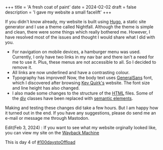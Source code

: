 +++
title = 'A fresh coat of paint'
date = 2024-02-02
draft = false
description = 'I gave my website a small facelift'
+++

If you didn't know already, my website is built using [Hugo](https://gohugo.io/), a static site generator and I use a theme called Nightfall. Although the theme is simple and clean, there were some things which really bothered me. However, I have resolved most of the issues and thought I would share what I did with you.

- For navigation on mobile devices, a hamburger menu was used. Currently, I only have two links in my nav bar and there isn't a need for me to use it. Plus, these menus are not accessible to all. So I decided to remove it.
- All links are now underlined and have a contrasting colour.
- Typography has improved! Now, the body text uses [GeneralSans](https://www.fontshare.com/fonts/general-sans) font, which I discovered after browsing [Kev Quirk's](https://kevquirk.com/) website. The font size and line height has also changed. 
- I also made some changes to the structure of the [HTML](https://developer.mozilla.org/en-US/docs/Web/HTML) files. Some of the [div](https://developer.mozilla.org/en-US/docs/Web/HTML/Element/div) classes have been replaced with [semantic elements](https://developer.mozilla.org/en-US/docs/Glossary/semantics#semantics_in_html).

Making and testing these changes did take a few hours. But I am happy how it turned out in the end. If you have any suggestions, please do send me an e-mail or message me through Mastodon. 

Edit(Feb 3, 2024) : If you want to see what my website orginally looked like, you can view my site on the [Wayback Machine](https://web.archive.org/web/20240130051947/https://vachan-maker.github.io/posts)

This is day 4 of [#100daystoOffload](https://100daystooffload.com/)
